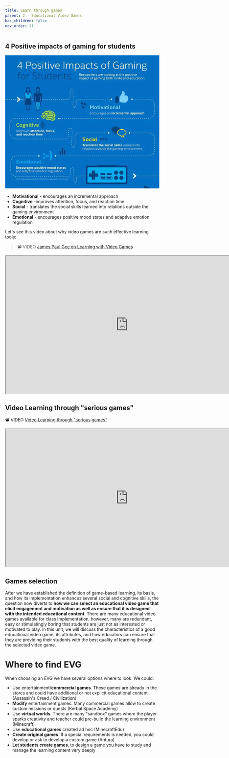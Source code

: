 ```yaml
---
title: Learn through games
parent: 2 - Educational Video Games
has_children: false
nav_order: 21
---
```

## 4 Positive impacts of gaming for students

![](img/vg_positive_impact.webp)


- **Motivational** - encourages an incremental approach
- **Cognitive** -improves attention, focus, and reaction time
- **Social** - translates the social skills learned into relations outside the gaming environment
- **Emotional** - encourages positive mood states and adaptive emotion regulation


Let's see this video about why video games are such effective learning tools:

> 📽 VIDEO [James Paul Gee on Learning with Video Games](https://youtu.be/JnEN2Sm4IIQ)
<iframe height="450" width="800" src="https://www.youtube.com/embed/JnEN2Sm4IIQ"></iframe>

## Video Learning through "serious games" 

📽 VIDEO [Video Learning through "serious games"](https://youtu.be/MUn3hVZ-ejk)
<iframe height="450" width="800" src="https://www.youtube.com/embed/MUn3hVZ-ejk"></iframe>

## Games selection

After we have established the definition of game-based learning, its basis, and how its implementation enhances several social and cognitive skills, the question now diverts to **how we can select an educational video game that elicit engagement and motivation as well as ensure that it is designed with the intended educational content**.
There are many educational video games available for class implementation, however, many are redundant, easy or stimulatingly boring that students are just not as interested or motivated to play.
In this unit, we will discuss the characteristics of a good educational video game, its attributes, and how educators can ensure that they are providing their students with the best quality of learning through the selected video game.

# Where to find EVG
When choosing an EVG we have several options where to look. We could:

- Use entertainment/**commercial games**. These games are already in the stores and could have additional or not explicit educational content (Assassin's Creed / Civilization)
- **Modify** entertainment games. Many commercial games allow to create custom missions or quests (Kerbal Space Academy)
- Use **virtual worlds**. There are many "sandbox" games where the player sparks creativity and teacher could pre-build the learning environment (Minecraft)
- Use **educational games** created ad hoc (MinecraftEdu)
- **Create original games**. If a special requirements is needed, you could develop or ask to develop a custom game (Antura)
- **Let students create games**, to design a game you have to study and manage the learning content very deeply
